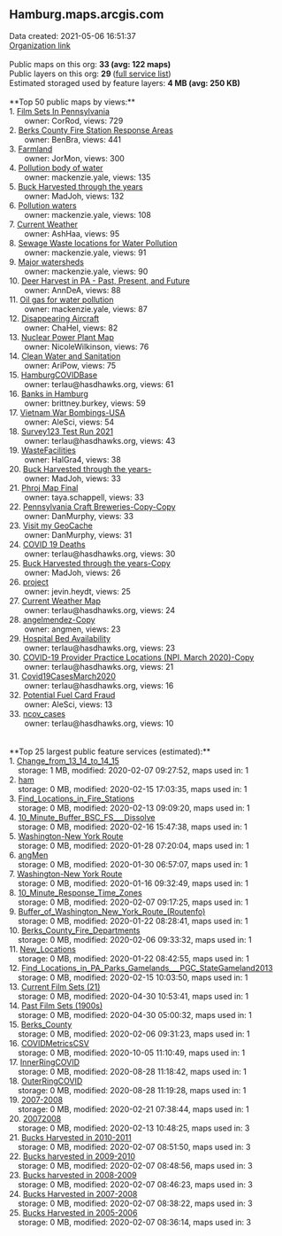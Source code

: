 <h2>Hamburg.maps.arcgis.com</h2> Data created: 2021-05-06 16:51:37 <br /><a target='new' href='https://Hamburg.maps.arcgis.com'>Organization link</a><br /><br />Public maps on this org: <b>33 (avg: 122 maps)</b><br />Public layers on this org: <b>29 </b>(<a target='new' href='https://services.arcgis.com/7IX23slWd1fwLYlq/ArcGIS/rest/services'>full service list</a>)<br />Estimated storaged used by feature layers: <b>4 MB (avg: 250 KB)</b><br /><br />**Top 50 public maps by views:**<br />  1. <a target='new' href='https://www.arcgis.com/home/item.html?id=b54d77b54f044cc5af917afff3a7b554'>Film Sets In Pennsylvania</a> <br />  &nbsp;&nbsp;&nbsp;&nbsp; &nbsp;&nbsp;owner: CorRod, views: 729<br />  2. <a target='new' href='https://www.arcgis.com/home/item.html?id=c2b7e28a37674910bcd385b80fc5187e'>Berks County Fire Station Response Areas</a> <br />  &nbsp;&nbsp;&nbsp;&nbsp; &nbsp;&nbsp;owner: BenBra, views: 441<br />  3. <a target='new' href='https://www.arcgis.com/home/item.html?id=d9c32c00494c4f9481ec2e27ca414b25'>Farmland</a> <br />  &nbsp;&nbsp;&nbsp;&nbsp; &nbsp;&nbsp;owner: JorMon, views: 300<br />  4. <a target='new' href='https://www.arcgis.com/home/item.html?id=cf30234cdc434833886afd880a92e700'>Pollution body of water</a> <br />  &nbsp;&nbsp;&nbsp;&nbsp; &nbsp;&nbsp;owner: mackenzie.yale, views: 135<br />  5. <a target='new' href='https://www.arcgis.com/home/item.html?id=024db356a7f14a3da22d6adf1d7e9653'>Buck Harvested through the years</a> <br />  &nbsp;&nbsp;&nbsp;&nbsp; &nbsp;&nbsp;owner: MadJoh, views: 132<br />  6. <a target='new' href='https://www.arcgis.com/home/item.html?id=2c474e2363ac4e739ac8d2bf0179419a'>Pollution waters</a> <br />  &nbsp;&nbsp;&nbsp;&nbsp; &nbsp;&nbsp;owner: mackenzie.yale, views: 108<br />  7. <a target='new' href='https://www.arcgis.com/home/item.html?id=ac62df022b5a4c9498fad79abd200b34'>Current Weather</a> <br />  &nbsp;&nbsp;&nbsp;&nbsp; &nbsp;&nbsp;owner: AshHaa, views: 95<br />  8. <a target='new' href='https://www.arcgis.com/home/item.html?id=481575daa064401f9a2ed72628c9a824'>Sewage Waste  locations for Water Pollution</a> <br />  &nbsp;&nbsp;&nbsp;&nbsp; &nbsp;&nbsp;owner: mackenzie.yale, views: 91<br />  9. <a target='new' href='https://www.arcgis.com/home/item.html?id=e9cbb400676f4ef0892e5b9a924bec67'>Major watersheds</a> <br />  &nbsp;&nbsp;&nbsp;&nbsp; &nbsp;&nbsp;owner: mackenzie.yale, views: 90<br />  10. <a target='new' href='https://www.arcgis.com/home/item.html?id=485fa09f5ae748d38b14aeed0f88e629'>Deer Harvest in PA - Past, Present, and Future</a> <br />  &nbsp;&nbsp;&nbsp;&nbsp; &nbsp;&nbsp;owner: AnnDeA, views: 88<br />  11. <a target='new' href='https://www.arcgis.com/home/item.html?id=3a1f0c686cd045f68f2524d64c4f204f'>Oil gas for water pollution</a> <br />  &nbsp;&nbsp;&nbsp;&nbsp; &nbsp;&nbsp;owner: mackenzie.yale, views: 87<br />  12. <a target='new' href='https://www.arcgis.com/home/item.html?id=c8e6bee21a0f4cf4b5936128c8ee478d'>Disappearing Aircraft</a> <br />  &nbsp;&nbsp;&nbsp;&nbsp; &nbsp;&nbsp;owner: ChaHel, views: 82<br />  13. <a target='new' href='https://www.arcgis.com/home/item.html?id=0df3d5e0a9094301bb309906c01a9c32'>Nuclear Power Plant Map</a> <br />  &nbsp;&nbsp;&nbsp;&nbsp; &nbsp;&nbsp;owner: NicoleWilkinson, views: 76<br />  14. <a target='new' href='https://www.arcgis.com/home/item.html?id=50b0f51d904641af9b5325357ebd6327'>Clean Water and Sanitation</a> <br />  &nbsp;&nbsp;&nbsp;&nbsp; &nbsp;&nbsp;owner: AriPow, views: 75<br />  15. <a target='new' href='https://www.arcgis.com/home/item.html?id=40d2984ed9b24599b26b43d9cebdc19f'>HamburgCOVIDBase</a> <br />  &nbsp;&nbsp;&nbsp;&nbsp; &nbsp;&nbsp;owner: terlau@hasdhawks.org, views: 61<br />  16. <a target='new' href='https://www.arcgis.com/home/item.html?id=1c94d70c43774360a570539a4fc272cf'>Banks in Hamburg</a> <br />  &nbsp;&nbsp;&nbsp;&nbsp; &nbsp;&nbsp;owner: brittney.burkey, views: 59<br />  17. <a target='new' href='https://www.arcgis.com/home/item.html?id=5ce57b6192934a1985210dd04202fec4'>Vietnam War Bombings-USA</a> <br />  &nbsp;&nbsp;&nbsp;&nbsp; &nbsp;&nbsp;owner: AleSci, views: 54<br />  18. <a target='new' href='https://www.arcgis.com/home/item.html?id=14e5e311af4f491aa55d9690578926f7'>Survey123 Test Run 2021</a> <br />  &nbsp;&nbsp;&nbsp;&nbsp; &nbsp;&nbsp;owner: terlau@hasdhawks.org, views: 43<br />  19. <a target='new' href='https://www.arcgis.com/home/item.html?id=4b3a08a80c684eca9887f98321e9be5d'>WasteFacilities</a> <br />  &nbsp;&nbsp;&nbsp;&nbsp; &nbsp;&nbsp;owner: HalGra4, views: 38<br />  20. <a target='new' href='https://www.arcgis.com/home/item.html?id=5abba569a50741ffbc69a31c5c14d69d'>Buck Harvested through the years-</a> <br />  &nbsp;&nbsp;&nbsp;&nbsp; &nbsp;&nbsp;owner: MadJoh, views: 33<br />  21. <a target='new' href='https://www.arcgis.com/home/item.html?id=612121734d824d7ebc05a92e18f82b2b'>Phroj Map Final</a> <br />  &nbsp;&nbsp;&nbsp;&nbsp; &nbsp;&nbsp;owner: taya.schappell, views: 33<br />  22. <a target='new' href='https://www.arcgis.com/home/item.html?id=21efd26e85494efba7964ba53eb134bd'>Pennsylvania Craft Breweries-Copy-Copy</a> <br />  &nbsp;&nbsp;&nbsp;&nbsp; &nbsp;&nbsp;owner: DanMurphy, views: 33<br />  23. <a target='new' href='https://www.arcgis.com/home/item.html?id=2bde15a3157c41258a0d2ad49201cb5f'>Visit my GeoCache</a> <br />  &nbsp;&nbsp;&nbsp;&nbsp; &nbsp;&nbsp;owner: DanMurphy, views: 31<br />  24. <a target='new' href='https://www.arcgis.com/home/item.html?id=a8b5056e2b454c47b35f779c104bbc0a'>COVID 19 Deaths</a> <br />  &nbsp;&nbsp;&nbsp;&nbsp; &nbsp;&nbsp;owner: terlau@hasdhawks.org, views: 30<br />  25. <a target='new' href='https://www.arcgis.com/home/item.html?id=b12b60b56ef5477693630c48aa41e3d9'>Buck Harvested through the years-Copy</a> <br />  &nbsp;&nbsp;&nbsp;&nbsp; &nbsp;&nbsp;owner: MadJoh, views: 26<br />  26. <a target='new' href='https://www.arcgis.com/home/item.html?id=90de0a4435f248ce9cafc99d1f242a76'>project</a> <br />  &nbsp;&nbsp;&nbsp;&nbsp; &nbsp;&nbsp;owner: jevin.heydt, views: 25<br />  27. <a target='new' href='https://www.arcgis.com/home/item.html?id=635569853dab417ba33483ddbba20420'>Current Weather Map</a> <br />  &nbsp;&nbsp;&nbsp;&nbsp; &nbsp;&nbsp;owner: terlau@hasdhawks.org, views: 24<br />  28. <a target='new' href='https://www.arcgis.com/home/item.html?id=258f08b583cf40faab6776af7b7e4b15'>angelmendez-Copy</a> <br />  &nbsp;&nbsp;&nbsp;&nbsp; &nbsp;&nbsp;owner: angmen, views: 23<br />  29. <a target='new' href='https://www.arcgis.com/home/item.html?id=bc99002984084fcebf0752bbf41b98b6'>Hospital Bed Availability</a> <br />  &nbsp;&nbsp;&nbsp;&nbsp; &nbsp;&nbsp;owner: terlau@hasdhawks.org, views: 23<br />  30. <a target='new' href='https://www.arcgis.com/home/item.html?id=782e3c834ed44d2a8725cb43a88d2074'>COVID-19 Provider Practice Locations (NPI, March 2020)-Copy</a> <br />  &nbsp;&nbsp;&nbsp;&nbsp; &nbsp;&nbsp;owner: terlau@hasdhawks.org, views: 21<br />  31. <a target='new' href='https://www.arcgis.com/home/item.html?id=84b655b540724d26aaef6d7b5db8a30e'>Covid19CasesMarch2020</a> <br />  &nbsp;&nbsp;&nbsp;&nbsp; &nbsp;&nbsp;owner: terlau@hasdhawks.org, views: 16<br />  32. <a target='new' href='https://www.arcgis.com/home/item.html?id=85c3648a974d42f6abe8db5c133ed867'>Potential Fuel Card Fraud</a> <br />  &nbsp;&nbsp;&nbsp;&nbsp; &nbsp;&nbsp;owner: AleSci, views: 13<br />  33. <a target='new' href='https://www.arcgis.com/home/item.html?id=01a08206d5ed467b84922bd696cd1287'>ncov_cases</a> <br />  &nbsp;&nbsp;&nbsp;&nbsp; &nbsp;&nbsp;owner: terlau@hasdhawks.org, views: 10<br /><br /><br />**Top 25 largest public feature services (estimated):**<br /> 1. <a target='new' href='https://www.arcgis.com/home/item.html?id=dc662e85bb1342dc9e69b7e0a82544f9'>Change_from_13_14_to_14_15</a><br /> &nbsp;&nbsp;&nbsp;&nbsp;storage: 1 MB, modified: 2020-02-07 09:27:52, maps used in: 1<br /> 2. <a target='new' href='https://www.arcgis.com/home/item.html?id=4ab4a4b3eb6c40a3b0e1c3ba40992f6b'>ham</a><br /> &nbsp;&nbsp;&nbsp;&nbsp;storage: 0 MB, modified: 2020-02-15 17:03:35, maps used in: 1<br /> 3. <a target='new' href='https://www.arcgis.com/home/item.html?id=9242397379e84e0eb4b2a6b078f12d91'>Find_Locations_in_Fire_Stations</a><br /> &nbsp;&nbsp;&nbsp;&nbsp;storage: 0 MB, modified: 2020-02-13 09:09:20, maps used in: 1<br /> 4. <a target='new' href='https://www.arcgis.com/home/item.html?id=60f0cf22fab24f5f9a08c7d7815ef299'>10_Minute_Buffer_BSC_FS___Dissolve</a><br /> &nbsp;&nbsp;&nbsp;&nbsp;storage: 0 MB, modified: 2020-02-16 15:47:38, maps used in: 1<br /> 5. <a target='new' href='https://www.arcgis.com/home/item.html?id=ea7d6d30105341608afc5e171264195f'>Washington-New York Route</a><br /> &nbsp;&nbsp;&nbsp;&nbsp;storage: 0 MB, modified: 2020-01-28 07:20:04, maps used in: 1<br /> 6. <a target='new' href='https://www.arcgis.com/home/item.html?id=f860b8ecf449489888a5ec01cf5435f1'>angMen</a><br /> &nbsp;&nbsp;&nbsp;&nbsp;storage: 0 MB, modified: 2020-01-30 06:57:07, maps used in: 1<br /> 7. <a target='new' href='https://www.arcgis.com/home/item.html?id=5f91fb353da04495b4d71ea968a3217a'>Washington-New York Route</a><br /> &nbsp;&nbsp;&nbsp;&nbsp;storage: 0 MB, modified: 2020-01-16 09:32:49, maps used in: 1<br /> 8. <a target='new' href='https://www.arcgis.com/home/item.html?id=cf25c1946f2143ed9d9bdb31a54ed5ad'>10_Minute_Response_Time_Zones</a><br /> &nbsp;&nbsp;&nbsp;&nbsp;storage: 0 MB, modified: 2020-02-07 09:17:25, maps used in: 1<br /> 9. <a target='new' href='https://www.arcgis.com/home/item.html?id=90206a7453de4d319a855308ad1a4b1c'>Buffer_of_Washington_New_York_Route_(Routenfo)</a><br /> &nbsp;&nbsp;&nbsp;&nbsp;storage: 0 MB, modified: 2020-01-22 08:28:41, maps used in: 1<br /> 10. <a target='new' href='https://www.arcgis.com/home/item.html?id=8555e72ea00e4e2e955f804cf759be95'>Berks_County_Fire_Departments</a><br /> &nbsp;&nbsp;&nbsp;&nbsp;storage: 0 MB, modified: 2020-02-06 09:33:32, maps used in: 1<br /> 11. <a target='new' href='https://www.arcgis.com/home/item.html?id=6ef8cdb65d8b4d75a2db01c66840b716'>New_Locations</a><br /> &nbsp;&nbsp;&nbsp;&nbsp;storage: 0 MB, modified: 2020-01-22 08:42:55, maps used in: 1<br /> 12. <a target='new' href='https://www.arcgis.com/home/item.html?id=2db0d37ab10f4a0891a4bd81879c082c'>Find_Locations_in_PA_Parks_Gamelands___PGC_StateGameland2013</a><br /> &nbsp;&nbsp;&nbsp;&nbsp;storage: 0 MB, modified: 2020-02-15 10:03:50, maps used in: 1<br /> 13. <a target='new' href='https://www.arcgis.com/home/item.html?id=c2cdc4347eb5470292f0c9a21a76c413'>Current Film Sets (21)</a><br /> &nbsp;&nbsp;&nbsp;&nbsp;storage: 0 MB, modified: 2020-04-30 10:53:41, maps used in: 1<br /> 14. <a target='new' href='https://www.arcgis.com/home/item.html?id=396fe58d844346fa839b6a8629ae4837'>Past Film Sets (1900s)</a><br /> &nbsp;&nbsp;&nbsp;&nbsp;storage: 0 MB, modified: 2020-04-30 05:00:32, maps used in: 1<br /> 15. <a target='new' href='https://www.arcgis.com/home/item.html?id=646f96c8b8014c71915626147217d9ba'>Berks_County</a><br /> &nbsp;&nbsp;&nbsp;&nbsp;storage: 0 MB, modified: 2020-02-06 09:31:23, maps used in: 1<br /> 16. <a target='new' href='https://www.arcgis.com/home/item.html?id=073aadc25b08400baf9d3646c73b3e97'>COVIDMetricsCSV</a><br /> &nbsp;&nbsp;&nbsp;&nbsp;storage: 0 MB, modified: 2020-10-05 11:10:49, maps used in: 1<br /> 17. <a target='new' href='https://www.arcgis.com/home/item.html?id=2e852e67cfb049dd8e1641a2c1e58deb'>InnerRingCOVID</a><br /> &nbsp;&nbsp;&nbsp;&nbsp;storage: 0 MB, modified: 2020-08-28 11:18:42, maps used in: 1<br /> 18. <a target='new' href='https://www.arcgis.com/home/item.html?id=5febc1f1bff1464f9467c488b9dacad6'>OuterRingCOVID</a><br /> &nbsp;&nbsp;&nbsp;&nbsp;storage: 0 MB, modified: 2020-08-28 11:19:28, maps used in: 1<br /> 19. <a target='new' href='https://www.arcgis.com/home/item.html?id=6663bd1fc0c94683bf3a8bf6bc1d81c2'>2007-2008</a><br /> &nbsp;&nbsp;&nbsp;&nbsp;storage: 0 MB, modified: 2020-02-21 07:38:44, maps used in: 1<br /> 20. <a target='new' href='https://www.arcgis.com/home/item.html?id=eb77b5d77afa457999f48ccf9cfa1ad4'>20072008</a><br /> &nbsp;&nbsp;&nbsp;&nbsp;storage: 0 MB, modified: 2020-02-13 10:48:25, maps used in: 3<br /> 21. <a target='new' href='https://www.arcgis.com/home/item.html?id=bc71dd74763f4dae8f344fa11af298fa'>Bucks Harvested in 2010-2011</a><br /> &nbsp;&nbsp;&nbsp;&nbsp;storage: 0 MB, modified: 2020-02-07 08:51:50, maps used in: 3<br /> 22. <a target='new' href='https://www.arcgis.com/home/item.html?id=df8efd6c430b410b9a9b398e4dcf0ce8'>Bucks harvested in 2009-2010</a><br /> &nbsp;&nbsp;&nbsp;&nbsp;storage: 0 MB, modified: 2020-02-07 08:48:56, maps used in: 3<br /> 23. <a target='new' href='https://www.arcgis.com/home/item.html?id=0e24d154bc8f4563aa7462033212f004'>Bucks harvested in 2008-2009</a><br /> &nbsp;&nbsp;&nbsp;&nbsp;storage: 0 MB, modified: 2020-02-07 08:46:23, maps used in: 3<br /> 24. <a target='new' href='https://www.arcgis.com/home/item.html?id=858aa0bb26c547f483f47e0dadbb4bd2'>Bucks Harvested in 2007-2008</a><br /> &nbsp;&nbsp;&nbsp;&nbsp;storage: 0 MB, modified: 2020-02-07 08:38:22, maps used in: 3<br /> 25. <a target='new' href='https://www.arcgis.com/home/item.html?id=6dbf3e8add234f4aa175a37b12cd2758'>Bucks Harvested in 2005-2006</a><br /> &nbsp;&nbsp;&nbsp;&nbsp;storage: 0 MB, modified: 2020-02-07 08:36:14, maps used in: 3<br />